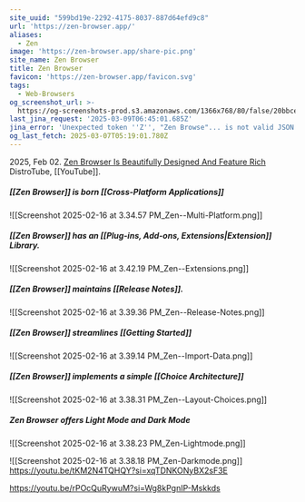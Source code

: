 ```yaml
---
site_uuid: "599bd19e-2292-4175-8037-887d64efd9c8"
url: 'https://zen-browser.app/'
aliases:
  - Zen
image: 'https://zen-browser.app/share-pic.png'
site_name: Zen Browser
title: Zen Browser
favicon: 'https://zen-browser.app/favicon.svg'
tags:
  - Web-Browsers
og_screenshot_url: >-
  https://og-screenshots-prod.s3.amazonaws.com/1366x768/80/false/20bbce1a48869323374bd13c1659cb6b7875e041f78bbb477eaca42dd04844a6.jpeg
last_jina_request: '2025-03-09T06:45:01.685Z'
jina_error: 'Unexpected token ''Z'', "Zen Browse"... is not valid JSON'
og_last_fetch: 2025-03-07T05:19:01.780Z
---
```


2025, Feb 02. [Zen Browser Is Beautifully Designed And Feature Rich](https://youtu.be/SCMmzbxUqpo?si=F4DYkAry2dXzHVnQ) DistroTube, [[YouTube]]. 

##### [[Zen Browser]] is born [[Cross-Platform Applications]]
![[Screenshot 2025-02-16 at 3.34.57 PM_Zen--Multi-Platform.png]]
##### [[Zen Browser]] has an [[Plug-ins,  Add-ons,  Extensions|Extension]] Library. 
![[Screenshot 2025-02-16 at 3.42.19 PM_Zen--Extensions.png]]
##### [[Zen Browser]] maintains [[Release Notes]].
![[Screenshot 2025-02-16 at 3.39.36 PM_Zen--Release-Notes.png]]
##### [[Zen Browser]] streamlines [[Getting Started]]
![[Screenshot 2025-02-16 at 3.39.14 PM_Zen--Import-Data.png]]
##### [[Zen Browser]] implements a simple [[Choice Architecture]]
![[Screenshot 2025-02-16 at 3.38.31 PM_Zen--Layout-Choices.png]]
##### Zen Browser offers Light Mode and Dark Mode
![[Screenshot 2025-02-16 at 3.38.23 PM_Zen-Lightmode.png]]

![[Screenshot 2025-02-16 at 3.38.18 PM_Zen-Darkmode.png]]
https://youtu.be/tKM2N4TQHQY?si=xqTDNKONyBX2sF3E

https://youtu.be/rPOcQuRywuM?si=Wg8kPgnIP-Mskkds
